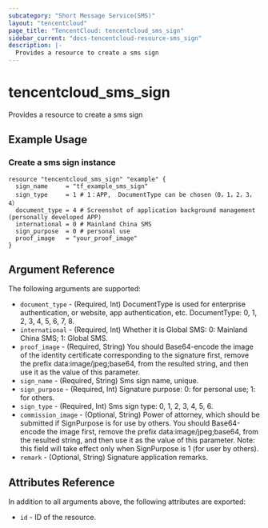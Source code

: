 ```yaml
---
subcategory: "Short Message Service(SMS)"
layout: "tencentcloud"
page_title: "TencentCloud: tencentcloud_sms_sign"
sidebar_current: "docs-tencentcloud-resource-sms_sign"
description: |-
  Provides a resource to create a sms sign
---
```


# tencentcloud_sms_sign

Provides a resource to create a sms sign

## Example Usage

### Create a sms sign instance

```hcl
resource "tencentcloud_sms_sign" "example" {
  sign_name     = "tf_example_sms_sign"
  sign_type     = 1 # 1：APP,  DocumentType can be chosen（0，1，2，3，4）
  document_type = 4 # Screenshot of application background management (personally developed APP)
  international = 0 # Mainland China SMS
  sign_purpose  = 0 # personal use
  proof_image   = "your_proof_image"
}
```

## Argument Reference

The following arguments are supported:

* `document_type` - (Required, Int) DocumentType is used for enterprise authentication, or website, app authentication, etc. DocumentType: 0, 1, 2, 3, 4, 5, 6, 7, 8.
* `international` - (Required, Int) Whether it is Global SMS: 0: Mainland China SMS; 1: Global SMS.
* `proof_image` - (Required, String) You should Base64-encode the image of the identity certificate corresponding to the signature first, remove the prefix data:image/jpeg;base64, from the resulted string, and then use it as the value of this parameter.
* `sign_name` - (Required, String) Sms sign name, unique.
* `sign_purpose` - (Required, Int) Signature purpose: 0: for personal use; 1: for others.
* `sign_type` - (Required, Int) Sms sign type: 0, 1, 2, 3, 4, 5, 6.
* `commission_image` - (Optional, String) Power of attorney, which should be submitted if SignPurpose is for use by others. You should Base64-encode the image first, remove the prefix data:image/jpeg;base64, from the resulted string, and then use it as the value of this parameter. Note: this field will take effect only when SignPurpose is 1 (for user by others).
* `remark` - (Optional, String) Signature application remarks.

## Attributes Reference

In addition to all arguments above, the following attributes are exported:

* `id` - ID of the resource.



